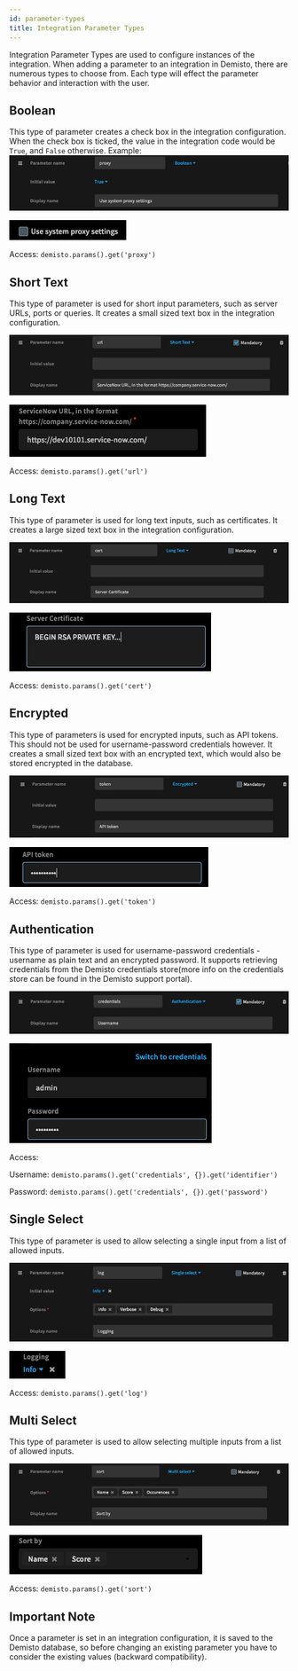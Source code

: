 ```yaml
---
id: parameter-types
title: Integration Parameter Types
---
```


Integration Parameter Types are used to configure instances of the integration. When adding a parameter to an integration in Demisto, there are numerous types to choose from.
Each type will effect the parameter behavior and interaction with the user. 

## Boolean

This type of parameter creates a check box in the integration configuration. When the check box is ticked, the value in
the integration code would be `True`, and `False` otherwise.
Example:
![image](../../doc_imgs/howtos/integrations/54881985-48654700-4e5e-11e9-8e1c-7a95d1b84328.png)

![image](../../doc_imgs/howtos/integrations/54881975-2966b500-4e5e-11e9-87c7-b9f2eadeef5d.png)

Access: `demisto.params().get('proxy')` 

## Short Text

This type of parameter is used for short input parameters, such as server URLs, ports or queries. It creates a small
sized text box in the integration configuration.

![image](../../doc_imgs/howtos/integrations/54881995-616df800-4e5e-11e9-8f15-475422b97066.png)

![image](../../doc_imgs/howtos/integrations/54882043-ac880b00-4e5e-11e9-9b59-8cb0f08594d4.png)

Access: `demisto.params().get('url')`

## Long Text

This type of parameter is used for long text inputs, such as certificates. It creates a large sized text box in the 
integration configuration.

![image](../../doc_imgs/howtos/integrations/54882097-4a7bd580-4e5f-11e9-80d7-4db8859bbab4.png)

![image](../../doc_imgs/howtos/integrations/54882114-68493a80-4e5f-11e9-89a0-1d2a7106980f.png)

Access: `demisto.params().get('cert')`

## Encrypted

This type of parameters is used for encrypted inputs, such as API tokens. This should not be used for username-password 
credentials however. It creates a small sized text box with an encrypted text, which would also be stored encrypted in
the database. 

![image](../../doc_imgs/howtos/integrations/54882368-f7575200-4e61-11e9-86e4-c5e33948f35e.png)

![image](../../doc_imgs/howtos/integrations/54882405-51581780-4e62-11e9-86a4-293c3eb59cbc.png)

Access: `demisto.params().get('token')`

## Authentication

This type of parameter is used for username-password credentials - username as plain text and an encrypted password. 
It supports retrieving credentials from the Demisto credentials store(more info on the credentials store can be found in
the Demisto support portal).

![image](../../doc_imgs/howtos/integrations/54882618-89f8f080-4e64-11e9-8bbc-e4974c9466a5.png)

![image](../../doc_imgs/howtos/integrations/54882634-ae54cd00-4e64-11e9-9194-ec7bee84ca76.png)

Access: 

Username: `demisto.params().get('credentials', {}).get('identifier')`

Password: `demisto.params().get('credentials', {}).get('password')`

## Single Select

This type of parameter is used to allow selecting a single input from a list of allowed inputs. 

![image](../../doc_imgs/howtos/integrations/54883090-3ee1dc00-4e6a-11e9-88b7-5bbce20702d9.png)

![image](../../doc_imgs/howtos/integrations/54883094-591bba00-4e6a-11e9-8066-945d82bba1e4.png)

Access: `demisto.params().get('log')`

## Multi Select

This type of parameter is used to allow selecting multiple inputs from a list of allowed inputs.

![image](../../doc_imgs/howtos/integrations/54883128-d810f280-4e6a-11e9-94b6-cd6dc43987e9.png)

![image](../../doc_imgs/howtos/integrations/54883139-f4ad2a80-4e6a-11e9-85c4-4eef17ab75ac.png)

Access: `demisto.params().get('sort')`

## Important Note

Once a parameter is set in an integration configuration, it is saved to the Demisto database, so before changing an existing
parameter you have to consider the existing values (backward compatibility).



